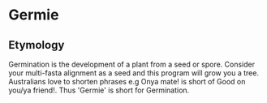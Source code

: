 # Germie


## Etymology
Germination is the development of a plant from a seed or spore. Consider your multi-fasta alignment as a seed and this program will grow you a tree. Australians love to shorten phrases e.g Onya mate! is short of Good on you/ya friend!. Thus 'Germie' is short for Germination. 
